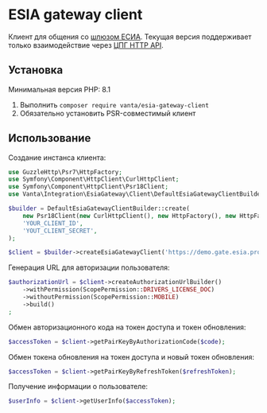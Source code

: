 # ESIA gateway client

Клиент для общения со [шлюзом ЕСИА](https://wiki.esia.pro). Текущая версия поддерживает только взаимодействие через [ЦПГ HTTP API](https://wiki.esia.pro/docs/esia-gw/for-developers/sentinel-cpg/).

## Установка

Минимальная версия PHP: 8.1

1. Выполнить `composer require vanta/esia-gateway-client`
2. Обязательно установить PSR-совместимый клиент

## Использование

Создание инстанса клиента:

```php
use GuzzleHttp\Psr7\HttpFactory;
use Symfony\Component\HttpClient\CurlHttpClient;
use Symfony\Component\HttpClient\Psr18Client;
use Vanta\Integration\EsiaGateway\Client\DefaultEsiaGatewayClientBuilder;

$builder = DefaultEsiaGatewayClientBuilder::create(
    new Psr18Client(new CurlHttpClient(), new HttpFactory(), new HttpFactory()),
    'YOUR_CLIENT_ID',
    'YOUT_CLIENT_SECRET',
);

$client = $builder->createEsiaGatewayClient('https://demo.gate.esia.pro', 'https://pos-credit.ru');
```

Генерация URL для авторизации пользователя:

```php
$authorizationUrl = $client->createAuthorizationUrlBuilder()
    ->withPermission(ScopePermission::DRIVERS_LICENSE_DOC)
    ->withoutPermission(ScopePermission::MOBILE)
    ->build()
;
```

Обмен авторизационного кода на токен доступа и токен обновления:

```php
$accessToken = $client->getPairKeyByAuthorizationCode($code);
```

Обмен токена обновления на токен доступа и новый токен обновления:

```php
$accessToken = $client->getPairKeyByRefreshToken($refreshToken);
```

Получение информации о пользователе:

```php
$userInfo = $client->getUserInfo($accessToken);
```
